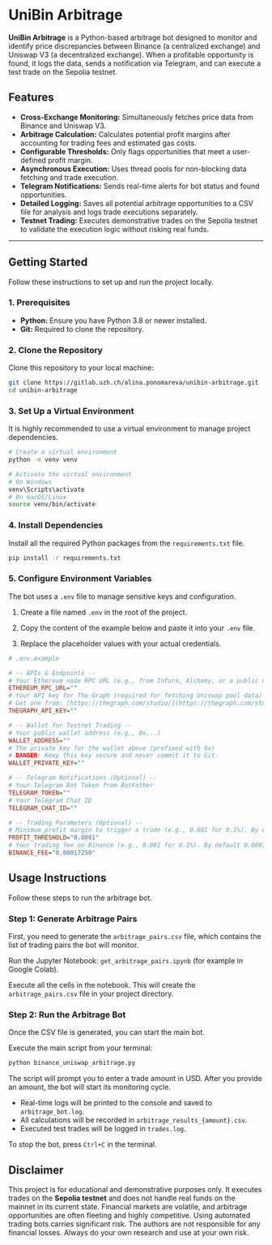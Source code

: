# UniBin Arbitrage

**UniBin Arbitrage** is a Python-based arbitrage bot designed to monitor and identify price discrepancies between Binance (a centralized exchange) and Uniswap V3 (a decentralized exchange). When a profitable opportunity is found, it logs the data, sends a notification via Telegram, and can execute a test trade on the Sepolia testnet.

## Features

- **Cross-Exchange Monitoring:** Simultaneously fetches price data from Binance and Uniswap V3.
- **Arbitrage Calculation:** Calculates potential profit margins after accounting for trading fees and estimated gas costs.
- **Configurable Thresholds:** Only flags opportunities that meet a user-defined profit margin.
- **Asynchronous Execution:** Uses thread pools for non-blocking data fetching and trade execution.
- **Telegram Notifications:** Sends real-time alerts for bot status and found opportunities.
- **Detailed Logging:** Saves all potential arbitrage opportunities to a CSV file for analysis and logs trade executions separately.
- **Testnet Trading:** Executes demonstrative trades on the Sepolia testnet to validate the execution logic without risking real funds.

---

## Getting Started

Follow these instructions to set up and run the project locally.

### 1. Prerequisites

- **Python:** Ensure you have Python 3.8 or newer installed.
- **Git:** Required to clone the repository.

### 2. Clone the Repository

Clone this repository to your local machine:
```bash
git clone https://gitlab.uzh.ch/alina.ponomareva/unibin-arbitrage.git
cd unibin-arbitrage
```

### 3. Set Up a Virtual Environment

It is highly recommended to use a virtual environment to manage project dependencies.

```bash
# Create a virtual environment
python -m venv venv

# Activate the virtual environment
# On Windows
venv\Scripts\activate
# On macOS/Linux
source venv/bin/activate
```

### 4. Install Dependencies

Install all the required Python packages from the `requirements.txt` file.

```bash
pip install -r requirements.txt
```

### 5. Configure Environment Variables

The bot uses a `.env` file to manage sensitive keys and configuration.

1. Create a file named `.env` in the root of the project.

2. Copy the content of the example below and paste it into your `.env` file.

3. Replace the placeholder values with your actual credentials.

```ini
# .env.example

# -- APIs & Endpoints --
# Your Ethereum node RPC URL (e.g., from Infura, Alchemy, or a public node). By default https://ethereum-rpc.publicnode.com is used.
ETHEREUM_RPC_URL=""
# Your API key for The Graph (required for fetching Uniswap pool data)
# Get one from: [https://thegraph.com/studio/](https://thegraph.com/studio/)
THEGRAPH_API_KEY=""

# -- Wallet for Testnet Trading --
# Your public wallet address (e.g., 0x...)
WALLET_ADDRESS=""
# The private key for the wallet above (prefixed with 0x)
# DANGER: Keep this key secure and never commit it to Git.
WALLET_PRIVATE_KEY=""

# -- Telegram Notifications (Optional) --
# Your Telegram Bot Token from BotFather
TELEGRAM_TOKEN=""
# Your Telegram Chat ID
TELEGRAM_CHAT_ID=""

# -- Trading Parameters (Optional) --
# Minimum profit margin to trigger a trade (e.g., 0.001 for 0.1%). By default 0.0001
PROFIT_THRESHOLD="0.0001"
# Your trading fee on Binance (e.g., 0.001 for 0.1%). By default 0.00017250
BINANCE_FEE="0.00017250"
```

## Usage Instructions

Follow these steps to run the arbitrage bot.

### Step 1: Generate Arbitrage Pairs

First, you need to generate the `arbitrage_pairs.csv` file, which contains the list of trading pairs the bot will monitor.

Run the Jupyter Notebook: `get_arbitrage_pairs.ipynb` (for example in Google Colab).

Execute all the cells in the notebook. This will create the `arbitrage_pairs.csv` file in your project directory.

### Step 2: Run the Arbitrage Bot

Once the CSV file is generated, you can start the main bot.

Execute the main script from your terminal:

```bash
python binance_uniswap_arbitrage.py
```

The script will prompt you to enter a trade amount in USD. After you provide an amount, the bot will start its monitoring cycle.

- Real-time logs will be printed to the console and saved to `arbitrage_bot.log`.
- All calculations will be recorded in `arbitrage_results_{amount}.csv`.
- Executed test trades will be logged in `trades.log`.

To stop the bot, press `Ctrl+C` in the terminal.

## Disclaimer

This project is for educational and demonstrative purposes only. It executes trades on the **Sepolia testnet** and does not handle real funds on the mainnet in its current state. Financial markets are volatile, and arbitrage opportunities are often fleeting and highly competitive. Using automated trading bots carries significant risk. The authors are not responsible for any financial losses. Always do your own research and use at your own risk.
